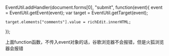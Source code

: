 EventUtil.addHandler(document.forms[0], "submit", function(event){
    event = EventUtil.getEvent(event);
    var target = EventUtil.getTarget(event);

    target.elements["comments"].value = richEdit.innerHTML;
});

上面function函数，不传入event对象的话，谷歌浏览器不会报错，但是火狐浏览器会报错